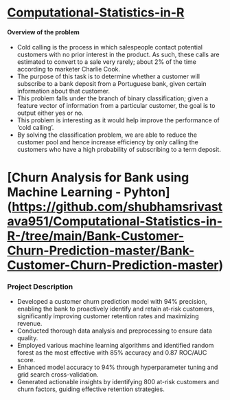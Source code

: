 # [Computational-Statistics-in-R](https://github.com/shubhamsrivastava951/Computational-Statistics-in-R-/blob/main/Bank_Marketing.Rmd)

#### Overview of the problem

* Cold calling is the process in which salespeople contact potential customers with no prior interest in the product. As such, these calls are estimated to convert to a sale very rarely; about 2% of the time according to marketer Charlie Cook.
* The purpose of this task is to determine whether a customer will subscribe to a bank deposit from a Portuguese bank, given certain information about that customer.
* This problem falls under the branch of binary classification; given a feature vector of information from a particular customer, the goal is to output either yes or no.
* This problem is interesting as it would help improve the performance of ‘cold calling’.
*  By solving the classification problem, we are able to reduce the customer pool and hence increase efficiency by only calling the customers who have a high probability of subscribing to a term deposit.


# [Churn Analysis for Bank using Machine Learning - Pyhton] (https://github.com/shubhamsrivastava951/Computational-Statistics-in-R-/tree/main/Bank-Customer-Churn-Prediction-master/Bank-Customer-Churn-Prediction-master)

### Project Description

* Developed a customer churn prediction model with 94% precision, enabling the bank to proactively identify and retain at-risk customers, significantly improving customer retention rates and maximizing revenue.
* Conducted thorough data analysis and preprocessing to ensure data quality.
* Employed various machine learning algorithms and identified random forest as the most effective with 85% accuracy and 0.87 ROC/AUC score.
* Enhanced model accuracy to 94% through hyperparameter tuning and grid search cross-validation.
* Generated actionable insights by identifying 800 at-risk customers and churn factors, guiding effective retention strategies.
